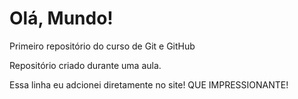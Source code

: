 # Olá, Mundo!
Primeiro repositório do curso de Git e GitHub

Repositório criado durante uma aula.

Essa linha eu adcionei diretamente no site! QUE IMPRESSIONANTE! 
